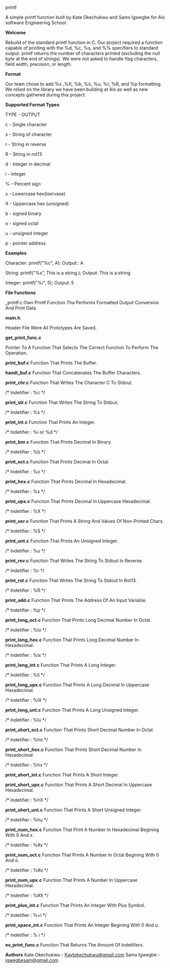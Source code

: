 printf

A simple printf function built by Kate Okechukwu and Sams Igwegbe for Alx software Engineering School.

**Welcome**

Rebuild of the standard printf function in C. Our project required a function capable of printing with the %d, %c, %s, and %% specifiers to standard output. printf returns the number of characters printed (excluding the null byte at the end of strings). We were not asked to handle flag characters, field width, precision, or length.

**Format**

Our team chose to add %x ,%X, %b, %o, %u, %r, %R, and %p formatting. We relied on the library we have been building at Alx as well as new concepts gathered during this project.

**Supported Format Types**

TYPE - OUTPUT

c - Single character

s - String of character

r - String in reverse

R - String in rot13

d - Integer in decimal

i - integer

% - Percent sign

x - Lowercase hex(loervase)

X - Uppercase hex (unsigned)

b - signed binary

o - signed octal

u - unsigned integer

p - pointer address

**Examples**

Character: printf("%c", A); Output:: A

String: printf("%s", This is a string.); Output: This is a string.

Integer: printf("%i", 5); Output: 5

**File Functions**

_printf.c Own Printf Function Tha Performs Formatted Output Conversion And Print Data.

**main.h**

Header File Were All Prototypes Are Saved.

**get_print_func.c**

Pointer To A Function That Selects The Correct Function To Perform The Operation.

**print_buf.c**
Function That Prints The Buffer.

**handl_buf.c**
Function That Concatenates The Buffer Characters.

**print_chr.c**
Function That Writes The Character C To Stdout.

/* Indetifier : %c */

**print_str.c**
Function That Writes The String To Stdout.

/* Indetifier : %s */

**print_int.c**
Function That Prints An Integer.

/* Indetifier : %i or %d */

**print_bnr.c**
Function That Prints Decimal In Binary.

/* Indetifier : %b */

**print_oct.c**
Function That Prints Decimal In Octal.

/* Indetifier : %o */

**print_hex.c**
Function That Prints Decimal In Hexadecimal.

/* Indetifier : %x */

**print_upx.c**
Function That Prints Decimal In Uppercase Hexadecimal.

/* Indetifier : %X */

**print_usr.c**
Function That Prints A String And Values Of Non-Printed Chars.

/* Indetifier : %S */

**print_unt.c**
Function That Prints An Unsigned Integer.

/* Indetifier : %u */

**print_rev.c**
Function That Writes The String To Stdout In Reverse.

/* Indetifier : %r */

**print_rot.c**
Function That Writes The String To Stdout In Rot13.

/* Indetifier : %R */

**print_add.c**
Function That Prints The Address Of An Input Variable.

/* Indetifier : %p */

**print_long_oct.c**
Function That Prints Long Decimal Number In Octal.

/* Indetifier : %lo */

**print_long_hex.c**
Function That Prints Long Decimal Number In Hexadecimal.

/* Indetifier : %lx */

**print_long_int.c**
Function That Prints A Long Integer.

/* Indetifier : %li */

**print_long_upx.c**
Function That Prints A Long Decimal In Uppercase Hexadecimal.

/* Indetifier : %lX */

**print_long_unt.c**
Function That Prints A Long Unsigned Integer.

/* Indetifier : %lu */

**print_short_oct.c**
Function That Prints Short Decimal Number In Octal.

/* Indetifier : %ho */

**print_short_hex.c**
Function That Prints Short Decimal Number In Hexadecimal.

/* Indetifier : %hx */

**print_short_int.c**
Function That Prints A Short Integer.

**print_short_upx.c**
Function That Prints A Short Decimal In Uppercase Hexadecimal.

/* Indetifier : %hX */

**print_short_unt.c**
Function That Prints A Short Unsigned Integer.

/* Indetifier : %hu */

**print_num_hex.c**
Function That Print A Number In Hexadecimal Begining With 0 And x.

/* Indetifier : %#x */

**print_num_oct.c**
Function That Prints A Number In Octal Begining With 0 And o.

/* Indetifier : %#o */

**print_num_upx.c**
Function That Prints A Number In Uppercase Hexadecimal.

/* Indetifier : %#X */

**print_plus_int.c**
Function That Prints An Integer With Plus Symbol.

/* Indetifier : %+i */

**print_space_int.c**
Function That Prints An Integer Begining With 0 And u.

/* Indetifier : % i */

**ev_print_func.c**
Function That Returns The Amount Of Indetifiers.

**Authors**
Kate Okechukwu - Kaytokechukwu@gmail.com 
Sams Igwegbe - igwegbesam@gmail.com
